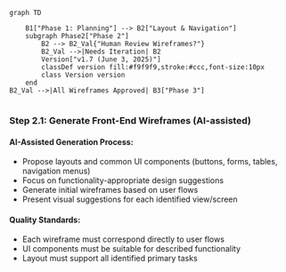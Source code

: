

```mermaid
graph TD
    
    B1["Phase 1: Planning"] --> B2["Layout & Navigation"]    
    subgraph Phase2["Phase 2"]
        B2 --> B2_Val{"Human Review Wireframes?"}
        B2_Val -->|Needs Iteration| B2
        Version["v1.7 (June 3, 2025)"]
        classDef version fill:#f9f9f9,stroke:#ccc,font-size:10px
        class Version version
    end
B2_Val -->|All Wireframes Approved| B3["Phase 3"]


```


### Step 2.1: Generate Front-End Wireframes (AI-assisted)

#### AI-Assisted Generation Process:
*   Propose layouts and common UI components (buttons, forms, tables, navigation menus)
*   Focus on functionality-appropriate design suggestions
*   Generate initial wireframes based on user flows
*   Present visual suggestions for each identified view/screen

#### Quality Standards:
*   Each wireframe must correspond directly to user flows
*   UI components must be suitable for described functionality
*   Layout must support all identified primary tasks
